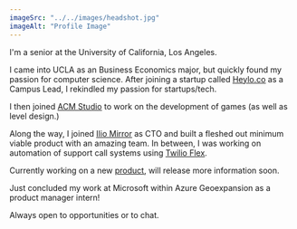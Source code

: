 ```yaml
---
imageSrc: "../../images/headshot.jpg"
imageAlt: "Profile Image"
---
```


I'm a senior at the University of California, Los Angeles.

I came into UCLA as an Business Economics major, but quickly found my passion for computer science. After joining a startup called <a href="https://Heylo.co" target="_blank" aria-label="External Link"><u>Heylo.co</u></a> as a Campus Lead, I rekindled my passion for startups/tech.

I then joined <a href="https://uclaacmstudio.itch.io/" target="_blank" aria-label="External Link"><u>ACM Studio</u></a> to work on the development of games (as well as level design.)  

Along the way, I joined <a href="http://iliomirror.com/" target="_blank" aria-label="External Link"><u>Ilio Mirror</u></a> as CTO and built a fleshed out minimum viable product with an amazing team. In between, I was working on automation of support call systems using <a href="https://www.twilio.com/" target="_blank" aria-label="External Link"><u>Twilio Flex</u></a>.

Currently working on a new <a href="https://www.validiti.net/" target="_blank" aria-label="External Link"><u>product</u></a>, will release more information soon.

Just concluded my work at Microsoft within Azure Geoexpansion as a product manager intern!

Always open to opportunities or to chat.
